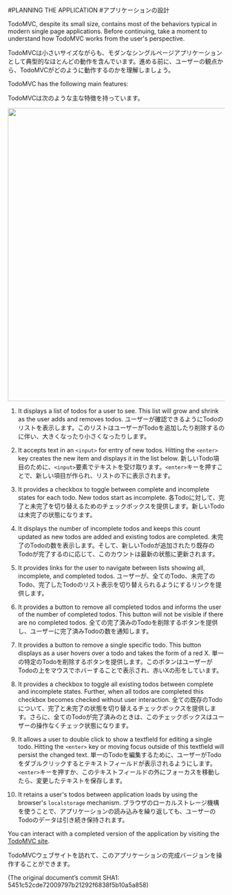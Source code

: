 #PLANNING THE APPLICATION
#アプリケーションの設計

TodoMVC, despite its small size, contains most of the behaviors typical in modern single page applications. Before continuing, take a moment to understand how TodoMVC works from the user's perspective.

TodoMVCは小さいサイズながらも、モダンなシングルページアプリケーションとして典型的なほとんどの動作を含んでいます。進める前に、ユーザーの観点から、TodoMVCがどのように動作するのかを理解しましょう。

TodoMVC has the following main features:

TodoMVCは次のような主な特徴を持っています。

<img src="http://emberjs.com/guides/getting-started/images/todo-mvc.png" width="680">

  1. It displays a list of todos for a user to see. This list will grow and shrink as the user adds and removes todos.
  ユーザーが確認できるようにTodoのリストを表示します。このリストはユーザーがTodoを追加したり削除するのに伴い、大きくなったり小さくなったりします。

  1. It accepts text in an `<input>` for entry of new todos. Hitting the `<enter>` key creates the new item and displays it in the list below.
  新しいTodo項目のために、`<input>`要素でテキストを受け取ります。`<enter>`キーを押すことで、新しい項目が作られ、リストの下に表示されます。

  1. It provides a checkbox to toggle between complete and incomplete states for each todo. New todos start as incomplete.
  各Todoに対して、完了と未完了を切り替えるためのチェックボックスを提供します。新しいTodoは未完了の状態になります。

  1. It displays the number of incomplete todos and keeps this count updated as new todos are added and existing todos are completed.
  未完了のTodoの数を表示します。そして、新しいTodoが追加されたり既存のTodoが完了するのに応じて、このカウントは最新の状態に更新されます。

  1. It provides links for the user to navigate between lists showing all, incomplete, and completed todos.
  ユーザーが、全てのTodo、未完了のTodo、完了したTodoのリスト表示を切り替えられるようにするリンクを提供します。

  1. It provides a button to remove all completed todos and informs the user of the number of completed todos. This button will not be visible if there are no completed todos.
  全ての完了済みのTodoを削除するボタンを提供し、ユーザーに完了済みTodoの数を通知します。

  1. It provides a button to remove a single specific todo. This button displays as a user hovers over a todo and takes the form of a red X.
  単一の特定のTodoを削除するボタンを提供します。このボタンはユーザーがTodoの上をマウスでホバーすることで表示され、赤いXの形をしています。

  1. It provides a checkbox to toggle all existing todos between complete and incomplete states. Further, when all todos are completed this checkbox becomes checked without user interaction.
  全ての既存のTodoについて、完了と未完了の状態を切り替えるチェックボックスを提供します。さらに、全てのTodoが完了済みのときは、このチェックボックスはユーザーの操作なくチェック状態になります。

  1. It allows a user to double click to show a textfield for editing a single todo. Hitting the `<enter>` key or moving focus outside of this textfield will persist the changed text.
  単一のTodoを編集するために、ユーザーがTodoをダブルクリックするとテキストフィールドが表示されるようにします。`<enter>`キーを押すか、このテキストフィールドの外にフォーカスを移動したら、変更したテキストを保存します。

  1. It retains a user's todos between application loads by using the browser's `localstorage` mechanism.
  ブラウザのローカルストレージ機構を使うことで、アプリケーションの読み込みを繰り返しても、ユーザーのTodoのデータは引き続き保持されます。

You can interact with a completed version of the application by visiting the [TodoMVC site](http://todomvc.com/architecture-examples/emberjs/).

TodoMVCウェブサイトを訪れて、このアプリケーションの完成バージョンを操作することができます。

(The original document’s commit SHA1: 5451c52cde72009797b21292f6838f5b10a5a858)